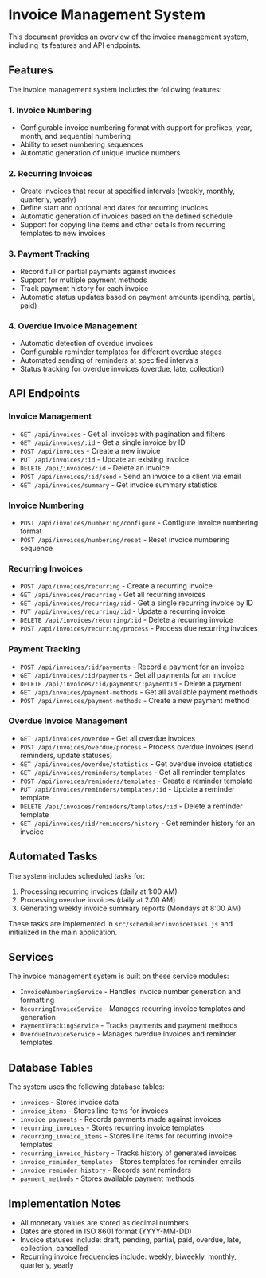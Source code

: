 # Invoice Management System

This document provides an overview of the invoice management system, including its features and API endpoints.

## Features

The invoice management system includes the following features:

### 1. Invoice Numbering

- Configurable invoice numbering format with support for prefixes, year, month, and sequential numbering
- Ability to reset numbering sequences
- Automatic generation of unique invoice numbers

### 2. Recurring Invoices

- Create invoices that recur at specified intervals (weekly, monthly, quarterly, yearly)
- Define start and optional end dates for recurring invoices
- Automatic generation of invoices based on the defined schedule
- Support for copying line items and other details from recurring templates to new invoices

### 3. Payment Tracking

- Record full or partial payments against invoices
- Support for multiple payment methods
- Track payment history for each invoice
- Automatic status updates based on payment amounts (pending, partial, paid)

### 4. Overdue Invoice Management

- Automatic detection of overdue invoices
- Configurable reminder templates for different overdue stages
- Automated sending of reminders at specified intervals
- Status tracking for overdue invoices (overdue, late, collection)

## API Endpoints

### Invoice Management

- `GET /api/invoices` - Get all invoices with pagination and filters
- `GET /api/invoices/:id` - Get a single invoice by ID
- `POST /api/invoices` - Create a new invoice
- `PUT /api/invoices/:id` - Update an existing invoice
- `DELETE /api/invoices/:id` - Delete an invoice
- `POST /api/invoices/:id/send` - Send an invoice to a client via email
- `GET /api/invoices/summary` - Get invoice summary statistics

### Invoice Numbering

- `POST /api/invoices/numbering/configure` - Configure invoice numbering format
- `POST /api/invoices/numbering/reset` - Reset invoice numbering sequence

### Recurring Invoices

- `POST /api/invoices/recurring` - Create a recurring invoice
- `GET /api/invoices/recurring` - Get all recurring invoices
- `GET /api/invoices/recurring/:id` - Get a single recurring invoice by ID
- `PUT /api/invoices/recurring/:id` - Update a recurring invoice
- `DELETE /api/invoices/recurring/:id` - Delete a recurring invoice
- `POST /api/invoices/recurring/process` - Process due recurring invoices

### Payment Tracking

- `POST /api/invoices/:id/payments` - Record a payment for an invoice
- `GET /api/invoices/:id/payments` - Get all payments for an invoice
- `DELETE /api/invoices/:id/payments/:paymentId` - Delete a payment
- `GET /api/invoices/payment-methods` - Get all available payment methods
- `POST /api/invoices/payment-methods` - Create a new payment method

### Overdue Invoice Management

- `GET /api/invoices/overdue` - Get all overdue invoices
- `POST /api/invoices/overdue/process` - Process overdue invoices (send reminders, update statuses)
- `GET /api/invoices/overdue/statistics` - Get overdue invoice statistics
- `GET /api/invoices/reminders/templates` - Get all reminder templates
- `POST /api/invoices/reminders/templates` - Create a reminder template
- `PUT /api/invoices/reminders/templates/:id` - Update a reminder template
- `DELETE /api/invoices/reminders/templates/:id` - Delete a reminder template
- `GET /api/invoices/:id/reminders/history` - Get reminder history for an invoice

## Automated Tasks

The system includes scheduled tasks for:

1. Processing recurring invoices (daily at 1:00 AM)
2. Processing overdue invoices (daily at 2:00 AM)
3. Generating weekly invoice summary reports (Mondays at 8:00 AM)

These tasks are implemented in `src/scheduler/invoiceTasks.js` and initialized in the main application.

## Services

The invoice management system is built on these service modules:

- `InvoiceNumberingService` - Handles invoice number generation and formatting
- `RecurringInvoiceService` - Manages recurring invoice templates and generation
- `PaymentTrackingService` - Tracks payments and payment methods
- `OverdueInvoiceService` - Manages overdue invoices and reminder templates

## Database Tables

The system uses the following database tables:

- `invoices` - Stores invoice data
- `invoice_items` - Stores line items for invoices
- `invoice_payments` - Records payments made against invoices
- `recurring_invoices` - Stores recurring invoice templates
- `recurring_invoice_items` - Stores line items for recurring invoice templates
- `recurring_invoice_history` - Tracks history of generated invoices
- `invoice_reminder_templates` - Stores templates for reminder emails
- `invoice_reminder_history` - Records sent reminders
- `payment_methods` - Stores available payment methods

## Implementation Notes

- All monetary values are stored as decimal numbers
- Dates are stored in ISO 8601 format (YYYY-MM-DD)
- Invoice statuses include: draft, pending, partial, paid, overdue, late, collection, cancelled
- Recurring invoice frequencies include: weekly, biweekly, monthly, quarterly, yearly 